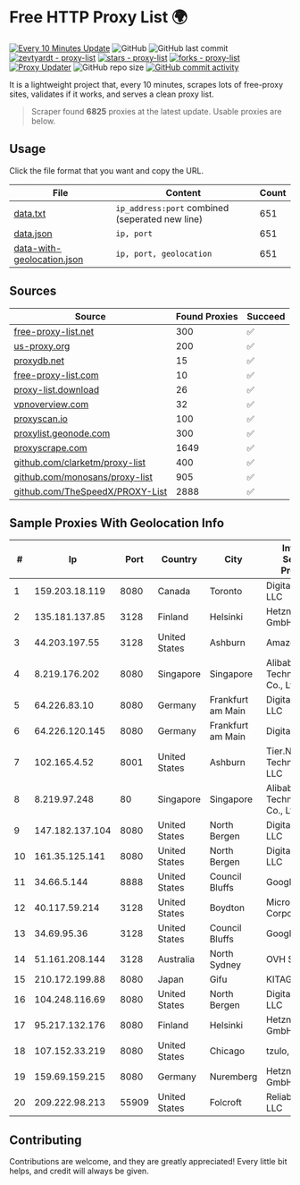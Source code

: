 
# Free HTTP Proxy List 🌍

[![Every 10 Minutes Update](https://github.com/mertguvencli/http-proxy-list/actions/workflows/main.yml/badge.svg?branch=main)](https://github.com/mertguvencli/http-proxy-list/actions/workflows/main.yml)
![GitHub](https://img.shields.io/github/license/mertguvencli/http-proxy-list)
![GitHub last commit](https://img.shields.io/github/last-commit/mertguvencli/http-proxy-list)
[![zevtyardt - proxy-list](https://img.shields.io/static/v1?label=zevtyardt&message=proxy-list&color=blue&logo=github)](https://github.com/zevtyardt/proxy-list "Go to GitHub repo")
[![stars - proxy-list](https://img.shields.io/github/stars/zevtyardt/proxy-list?style=social)](https://github.com/zevtyardt/proxy-list)
[![forks - proxy-list](https://img.shields.io/github/forks/zevtyardt/proxy-list?style=social)](https://github.com/zevtyardt/proxy-list)
[![Proxy Updater](https://github.com/zevtyardt/proxy-list/workflows/Proxy%20Updater/badge.svg)](https://github.com/zevtyardt/proxy-list/actions?query=workflow:"Proxy+Updater")
![GitHub repo size](https://img.shields.io/github/repo-size/zevtyardt/proxy-list)
[![GitHub commit activity](https://img.shields.io/github/commit-activity/m/zevtyardt/proxy-list?logo=commits)](https://github.com/zevtyardt/proxy-list/commits/main)

It is a lightweight project that, every 10 minutes, scrapes lots of free-proxy sites, validates if it works, and serves a clean proxy list.

> Scraper found **6825** proxies at the latest update. Usable proxies are below.

## Usage

Click the file format that you want and copy the URL.

|File|Content|Count|
|----|-------|-----|
|[data.txt](https://raw.githubusercontent.com/mertguvencli/http-proxy-list/main/proxy-list/data.txt)|`ip_address:port` combined (seperated new line)|651|
|[data.json](https://raw.githubusercontent.com/mertguvencli/http-proxy-list/main/proxy-list/data.json)|`ip, port`|651|
|[data-with-geolocation.json](https://raw.githubusercontent.com/mertguvencli/http-proxy-list/main/proxy-list/data-with-geolocation.json)|`ip, port, geolocation`|651|

## Sources

|Source|Found Proxies|Succeed|
|------|-------------|-------|
|[free-proxy-list.net](https://free-proxy-list.net)|300|✅|
|[us-proxy.org](https://www.us-proxy.org)|200|✅|
|[proxydb.net](http://proxydb.net)|15|✅|
|[free-proxy-list.com](https://free-proxy-list.com/?page=&port=&type%5B%5D=http&type%5B%5D=https&up_time=0&search=Search)|10|✅|
|[proxy-list.download](https://www.proxy-list.download/HTTP)|26|✅|
|[vpnoverview.com](https://vpnoverview.com/privacy/anonymous-browsing/free-proxy-servers)|32|✅|
|[proxyscan.io](https://www.proxyscan.io)|100|✅|
|[proxylist.geonode.com](https://proxylist.geonode.com/api/proxy-list?limit=300&page=1&sort_by=lastChecked&sort_type=desc&protocols=http,https)|300|✅|
|[proxyscrape.com](https://api.proxyscrape.com/v2/?request=displayproxies&protocol=http&timeout=10000&country=all&ssl=all&anonymity=all)|1649|✅|
|[github.com/clarketm/proxy-list](https://raw.githubusercontent.com/clarketm/proxy-list/master/proxy-list-raw.txt)|400|✅|
|[github.com/monosans/proxy-list](https://raw.githubusercontent.com/monosans/proxy-list/main/proxies/http.txt)|905|✅|
|[github.com/TheSpeedX/PROXY-List](https://raw.githubusercontent.com/TheSpeedX/PROXY-List/master/http.txt)|2888|✅|


## Sample Proxies With Geolocation Info

|#|Ip|Port|Country|City|Internet Service Provider|
|-|--|----|-------|----|-------------------------|
|1|159.203.18.119|8080|Canada|Toronto|DigitalOcean, LLC|
|2|135.181.137.85|3128|Finland|Helsinki|Hetzner Online GmbH|
|3|44.203.197.55|3128|United States|Ashburn|Amazon.com|
|4|8.219.176.202|8080|Singapore|Singapore|Alibaba (US) Technology Co., Ltd.|
|5|64.226.83.10|8080|Germany|Frankfurt am Main|DigitalOcean, LLC|
|6|64.226.120.145|8080|Germany|Frankfurt am Main|DigitalOcean|
|7|102.165.4.52|8001|United States|Ashburn|Tier.Net Technologies LLC|
|8|8.219.97.248|80|Singapore|Singapore|Alibaba (US) Technology Co., Ltd.|
|9|147.182.137.104|8080|United States|North Bergen|DigitalOcean, LLC|
|10|161.35.125.141|8080|United States|North Bergen|DigitalOcean, LLC|
|11|34.66.5.144|8888|United States|Council Bluffs|Google LLC|
|12|40.117.59.214|3128|United States|Boydton|Microsoft Corporation|
|13|34.69.95.36|3128|United States|Council Bluffs|Google LLC|
|14|51.161.208.144|3128|Australia|North Sydney|OVH SAS|
|15|210.172.199.88|8080|Japan|Gifu|KITAGATA|
|16|104.248.116.69|8080|United States|North Bergen|DigitalOcean, LLC|
|17|95.217.132.176|8080|Finland|Helsinki|Hetzner Online GmbH|
|18|107.152.33.219|8080|United States|Chicago|tzulo, inc.|
|19|159.69.159.215|8080|Germany|Nuremberg|Hetzner Online GmbH|
|20|209.222.98.213|55909|United States|Folcroft|ReliableSite.Net LLC|



## Contributing

Contributions are welcome, and they are greatly appreciated! Every
little bit helps, and credit will always be given.

